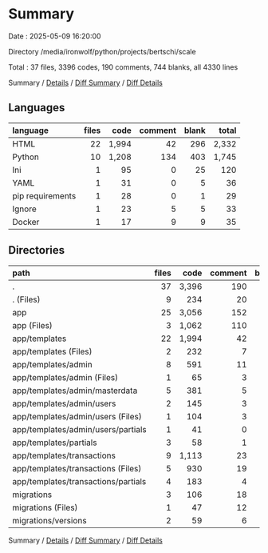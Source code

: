 # Summary

Date : 2025-05-09 16:20:00

Directory /media/ironwolf/python/projects/bertschi/scale

Total : 37 files,  3396 codes, 190 comments, 744 blanks, all 4330 lines

Summary / [Details](details.md) / [Diff Summary](diff.md) / [Diff Details](diff-details.md)

## Languages
| language | files | code | comment | blank | total |
| :--- | ---: | ---: | ---: | ---: | ---: |
| HTML | 22 | 1,994 | 42 | 296 | 2,332 |
| Python | 10 | 1,208 | 134 | 403 | 1,745 |
| Ini | 1 | 95 | 0 | 25 | 120 |
| YAML | 1 | 31 | 0 | 5 | 36 |
| pip requirements | 1 | 28 | 0 | 1 | 29 |
| Ignore | 1 | 23 | 5 | 5 | 33 |
| Docker | 1 | 17 | 9 | 9 | 35 |

## Directories
| path | files | code | comment | blank | total |
| :--- | ---: | ---: | ---: | ---: | ---: |
| . | 37 | 3,396 | 190 | 744 | 4,330 |
| . (Files) | 9 | 234 | 20 | 61 | 315 |
| app | 25 | 3,056 | 152 | 636 | 3,844 |
| app (Files) | 3 | 1,062 | 110 | 340 | 1,512 |
| app/templates | 22 | 1,994 | 42 | 296 | 2,332 |
| app/templates (Files) | 2 | 232 | 7 | 51 | 290 |
| app/templates/admin | 8 | 591 | 11 | 97 | 699 |
| app/templates/admin (Files) | 1 | 65 | 3 | 10 | 78 |
| app/templates/admin/masterdata | 5 | 381 | 5 | 64 | 450 |
| app/templates/admin/users | 2 | 145 | 3 | 23 | 171 |
| app/templates/admin/users (Files) | 1 | 104 | 3 | 17 | 124 |
| app/templates/admin/users/partials | 1 | 41 | 0 | 6 | 47 |
| app/templates/partials | 3 | 58 | 1 | 3 | 62 |
| app/templates/transactions | 9 | 1,113 | 23 | 145 | 1,281 |
| app/templates/transactions (Files) | 5 | 930 | 19 | 123 | 1,072 |
| app/templates/transactions/partials | 4 | 183 | 4 | 22 | 209 |
| migrations | 3 | 106 | 18 | 47 | 171 |
| migrations (Files) | 1 | 47 | 12 | 21 | 80 |
| migrations/versions | 2 | 59 | 6 | 26 | 91 |

Summary / [Details](details.md) / [Diff Summary](diff.md) / [Diff Details](diff-details.md)